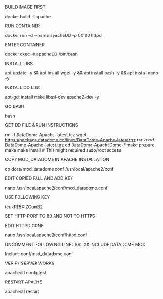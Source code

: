 BUILD IMAGE FIRST

docker build -t apache .

RUN CONTAINER

docker run -d --name apacheDD -p 80:80 httpd

ENTER CONTAINER

docker exec -it apacheDD /bin/bash

INSTALL LIBS

apt update -y && apt install wget -y && apt install bash -y && apt install nano -y

INSTALL DD LIBS

apt-get install make libssl-dev apache2-dev -y

GO BASH

bash

GET DD FILE & RUN INSTRUCTIONS

rm -f DataDome-Apache-latest.tgz
wget https://package.datadome.co/linux/DataDome-Apache-latest.tgz
tar -zxvf DataDome-Apache-latest.tgz
cd DataDome-ApacheDome-*
make prepare
make
make install # This might required sudo/root access

COPY MOD_DATADOME IN APACHE INSTALLATION

cp docs/mod_datadome.conf /usr/local/apache2/conf

EDIT COPIED FALL AND ADD KEY

nano /usr/local/apache2/conf/mod_datadome.conf

USE FOLLOWING KEY

tcukRE5XiZCumB2

SET HTTP PORT TO 80 AND NOT TO HTTPS

EDIT HTTPD CONF

nano /usr/local/apache2/conf/httpd.conf

UNCOMMENT FOLLOWING LINE : SSL && INCLUDE DATADOME MOD

Include conf/mod_datadome.conf

VERIFY SERVER WORKS

apachectl configtest

RESTART APACHE

apachectl restart